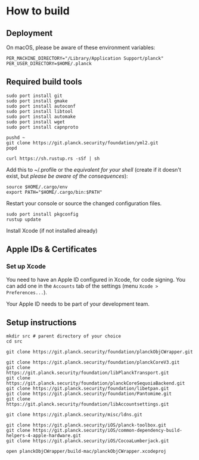 # How to build

## Deployment

On macOS, please be aware of these environment variables:

```
PER_MACHINE_DIRECTORY="/Library/Application Support/planck"
PER_USER_DIRECTORY=$HOME/.planck
```

## Required build tools

```
sudo port install git
sudo port install gmake
sudo port install autoconf
sudo port install libtool
sudo port install automake
sudo port install wget
sudo port install capnproto

pushd ~
git clone https://git.planck.security/foundation/yml2.git
popd

curl https://sh.rustup.rs -sSf | sh
```

Add this to ~/.profile or the _equivalent for your shell_ (create if it doesn't exist, but _please be aware of the consequences_):

```
source $HOME/.cargo/env
export PATH="$HOME/.cargo/bin:$PATH"
```

Restart your console or source the changed configuration files.

```
sudo port install pkgconfig
rustup update
```

Install Xcode (if not installed already)

## Apple IDs & Certificates

### Set up Xcode

You need to have an Apple ID configured in Xcode, for code signing. You can add one in the `Accounts` tab of the settings (menu `Xcode > Preferences...`).

Your Apple ID needs to be part of your development team.

## Setup instructions

```
mkdir src # parent directory of your choice
cd src

git clone https://git.planck.security/foundation/planckObjCWrapper.git

git clone https://git.planck.security/foundation/planckCoreV3.git
git clone https://git.planck.security/foundation/libPlanckTransport.git
git clone https://git.planck.security/foundation/planckCoreSequoiaBackend.git
git clone https://git.planck.security/foundation/libetpan.git
git clone https://git.planck.security/foundation/Pantomime.git
git clone https://git.planck.security/foundation/libAccountsettings.git

git clone https://git.planck.security/misc/ldns.git

git clone https://git.planck.security/iOS/planck-toolbox.git
git clone https://git.planck.security/iOS/common-dependency-build-helpers-4-apple-hardware.git
git clone https://git.planck.security/iOS/CocoaLumberjack.git

open planckObjCWrapper/build-mac/planckObjCWrapper.xcodeproj

```
